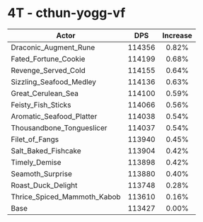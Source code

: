 # 4T - cthun-yogg-vf
| Actor | DPS | Increase |
|---|:---:|:---:|
|Draconic_Augment_Rune|114356|0.82%|
|Fated_Fortune_Cookie|114199|0.68%|
|Revenge_Served_Cold|114155|0.64%|
|Sizzling_Seafood_Medley|114136|0.63%|
|Great_Cerulean_Sea|114100|0.59%|
|Feisty_Fish_Sticks|114066|0.56%|
|Aromatic_Seafood_Platter|114038|0.54%|
|Thousandbone_Tongueslicer|114037|0.54%|
|Filet_of_Fangs|113940|0.45%|
|Salt_Baked_Fishcake|113904|0.42%|
|Timely_Demise|113898|0.42%|
|Seamoth_Surprise|113880|0.40%|
|Roast_Duck_Delight|113748|0.28%|
|Thrice_Spiced_Mammoth_Kabob|113610|0.16%|
|Base|113427|0.00%|
